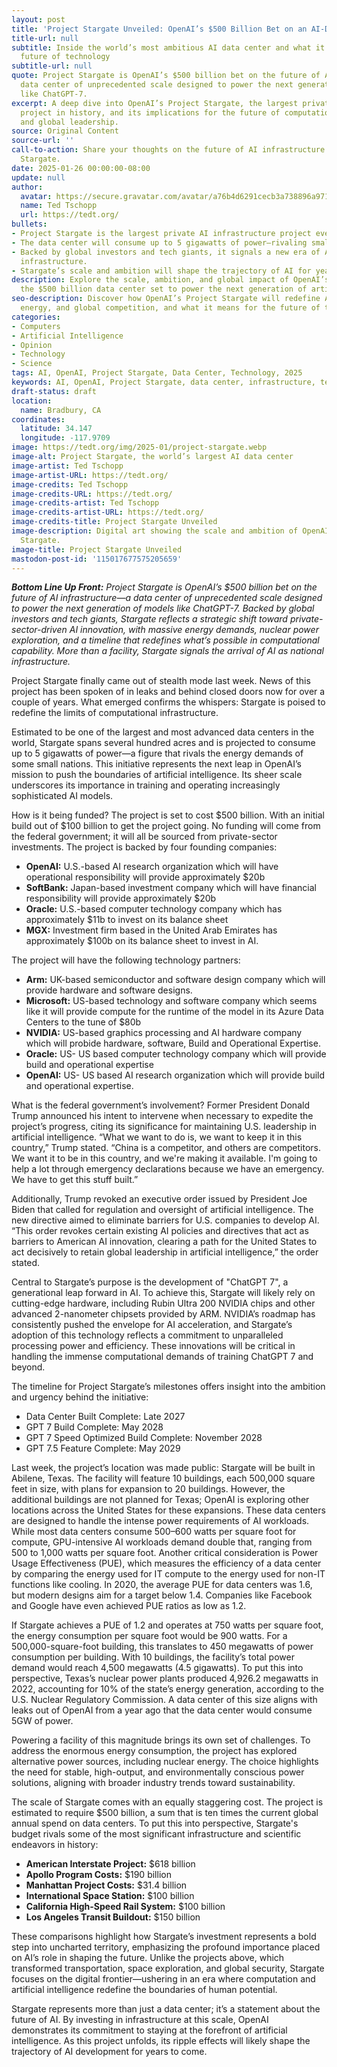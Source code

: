 ```yaml
---
layout: post
title: 'Project Stargate Unveiled: OpenAI’s $500 Billion Bet on an AI-Driven Future'
title-url: null
subtitle: Inside the world’s most ambitious AI data center and what it means for the
  future of technology
subtitle-url: null
quote: Project Stargate is OpenAI’s $500 billion bet on the future of AI infrastructure—a
  data center of unprecedented scale designed to power the next generation of models
  like ChatGPT-7.
excerpt: A deep dive into OpenAI’s Project Stargate, the largest private AI infrastructure
  project in history, and its implications for the future of computation, energy,
  and global leadership.
source: Original Content
source-url: ''
call-to-action: Share your thoughts on the future of AI infrastructure and Project
  Stargate.
date: 2025-01-26 00:00:00-08:00
update: null
author:
  avatar: https://secure.gravatar.com/avatar/a76b4d6291cecb3a738896a971bfb903?s=512&d=mp&r=g
  name: Ted Tschopp
  url: https://tedt.org/
bullets:
- Project Stargate is the largest private AI infrastructure project ever announced.
- The data center will consume up to 5 gigawatts of power—rivaling small nations.
- Backed by global investors and tech giants, it signals a new era of AI as national
  infrastructure.
- Stargate’s scale and ambition will shape the trajectory of AI for years to come.
description: Explore the scale, ambition, and global impact of OpenAI’s Project Stargate,
  the $500 billion data center set to power the next generation of artificial intelligence.
seo-description: Discover how OpenAI’s Project Stargate will redefine AI infrastructure,
  energy, and global competition, and what it means for the future of technology.
categories:
- Computers
- Artificial Intelligence
- Opinion
- Technology
- Science
tags: AI, OpenAI, Project Stargate, Data Center, Technology, 2025
keywords: AI, OpenAI, Project Stargate, data center, infrastructure, technology, 2025
draft-status: draft
location:
  name: Bradbury, CA
coordinates:
  latitude: 34.147
  longitude: -117.9709
image: https://tedt.org/img/2025-01/project-stargate.webp
image-alt: Project Stargate, the world’s largest AI data center
image-artist: Ted Tschopp
image-artist-URL: https://tedt.org/
image-credits: Ted Tschopp
image-credits-URL: https://tedt.org/
image-credits-artist: Ted Tschopp
image-credits-artist-URL: https://tedt.org/
image-credits-title: Project Stargate Unveiled
image-description: Digital art showing the scale and ambition of OpenAI’s Project
  Stargate.
image-title: Project Stargate Unveiled
mastodon-post-id: '115017677575205659'
---
```

_**Bottom Line Up Front:** Project Stargate is OpenAI’s $500 billion bet on the future of AI infrastructure—a data center of unprecedented scale designed to power the next generation of models like ChatGPT-7. Backed by global investors and tech giants, Stargate reflects a strategic shift toward private-sector-driven AI innovation, with massive energy demands, nuclear power exploration, and a timeline that redefines what’s possible in computational capability. More than a facility, Stargate signals the arrival of AI as national infrastructure._

Project Stargate finally came out of stealth mode last week. News of this project has been spoken of in leaks and behind closed doors now for over a couple of years. What emerged confirms the whispers: Stargate is poised to redefine the limits of computational infrastructure.

Estimated to be one of the largest and most advanced data centers in the world, Stargate spans several hundred acres and is projected to consume up to 5 gigawatts of power—a figure that rivals the energy demands of some small nations. This initiative represents the next leap in OpenAI’s mission to push the boundaries of artificial intelligence. Its sheer scale underscores its importance in training and operating increasingly sophisticated AI models.

How is it being funded? The project is set to cost $500 billion. With an initial build out of $100 billion to get the project going. No funding will come from the federal government; it will all be sourced from private-sector investments. The project is backed by four founding companies:

* **OpenAI:** U.S.-based AI research organization which will have operational responsibility will provide approximately $20b
* **SoftBank:** Japan-based investment company which will have financial responsibility will provide approximately $20b
* **Oracle:** U.S.-based computer technology company which has approximately $11b to invest on its balance sheet
* **MGX:** Investment firm based in the United Arab Emirates has approximately $100b on its balance sheet to invest in AI.

The project will have the following technology partners:

* **Arm:** UK-based semiconductor and software design company which will provide hardware and software designs.
* **Microsoft:** US-based technology and software company which seems like it will provide compute for the runtime of the model in its Azure Data Centers to the tune of $80b
* **NVIDIA:** US-based graphics processing and AI hardware company which will probide hardware, software, Build and Operational Expertise.
* **Oracle:** US- US based computer technology company which will provide build and operational expertise
* **OpenAI:** US- US based AI research organization which will provide build and operational expertise.

What is the federal government’s involvement? Former President Donald Trump announced his intent to intervene when necessary to expedite the project’s progress, citing its significance for maintaining U.S. leadership in artificial intelligence. “What we want to do is, we want to keep it in this country,” Trump stated. “China is a competitor, and others are competitors. We want it to be in this country, and we're making it available. I'm going to help a lot through emergency declarations because we have an emergency. We have to get this stuff built.”

Additionally, Trump revoked an executive order issued by President Joe Biden that called for regulation and oversight of artificial intelligence. The new directive aimed to eliminate barriers for U.S. companies to develop AI. “This order revokes certain existing AI policies and directives that act as barriers to American AI innovation, clearing a path for the United States to act decisively to retain global leadership in artificial intelligence,” the order stated.

Central to Stargate’s purpose is the development of "ChatGPT 7", a generational leap forward in AI. To achieve this, Stargate will likely rely on cutting-edge hardware, including Rubin Ultra 200 NVIDIA chips and other advanced 2-nanometer chipsets provided by ARM. NVIDIA’s roadmap has consistently pushed the envelope for AI acceleration, and Stargate’s adoption of this technology reflects a commitment to unparalleled processing power and efficiency. These innovations will be critical in handling the immense computational demands of training ChatGPT 7 and beyond.

The timeline for Project Stargate’s milestones offers insight into the ambition and urgency behind the initiative:

* Data Center Built Complete: Late 2027
* GPT 7 Build Complete: May 2028
* GPT 7 Speed Optimized Build Complete: November 2028
* GPT 7.5 Feature Complete: May 2029

Last week, the project’s location was made public: Stargate will be built in Abilene, Texas. The facility will feature 10 buildings, each 500,000 square feet in size, with plans for expansion to 20 buildings. However, the additional buildings are not planned for Texas; OpenAI is exploring other locations across the United States for these expansions. These data centers are designed to handle the intense power requirements of AI workloads. While most data centers consume 500–600 watts per square foot for compute, GPU-intensive AI workloads demand double that, ranging from 500 to 1,000 watts per square foot. Another critical consideration is Power Usage Effectiveness (PUE), which measures the efficiency of a data center by comparing the energy used for IT compute to the energy used for non-IT functions like cooling. In 2020, the average PUE for data centers was 1.6, but modern designs aim for a target below 1.4. Companies like Facebook and Google have even achieved PUE ratios as low as 1.2.

If Stargate achieves a PUE of 1.2 and operates at 750 watts per square foot, the energy consumption per square foot would be 900 watts. For a 500,000-square-foot building, this translates to 450 megawatts of power consumption per building. With 10 buildings, the facility’s total power demand would reach 4,500 megawatts (4.5 gigawatts). To put this into perspective, Texas’s nuclear power plants produced 4,926.2 megawatts in 2022, accounting for 10% of the state’s energy generation, according to the U.S. Nuclear Regulatory Commission. A data center of this size aligns with leaks out of OpenAI from a year ago that the data center would consume 5GW of power.

Powering a facility of this magnitude brings its own set of challenges. To address the enormous energy consumption, the project has explored alternative power sources, including nuclear energy. The choice highlights the need for stable, high-output, and environmentally conscious power solutions, aligning with broader industry trends toward sustainability.

The scale of Stargate comes with an equally staggering cost. The project is estimated to require $500 billion, a sum that is ten times the current global annual spend on data centers. To put this into perspective, Stargate's budget rivals some of the most significant infrastructure and scientific endeavors in history:

* **American Interstate Project:** $618 billion
* **Apollo Program Costs:** $190 billion
* **Manhattan Project Costs:** $31.4 billion
* **International Space Station:** $100 billion
* **California High-Speed Rail System:** $100 billion
* **Los Angeles Transit Buildout:** $150 billion

These comparisons highlight how Stargate’s investment represents a bold step into uncharted territory, emphasizing the profound importance placed on AI’s role in shaping the future. Unlike the projects above, which transformed transportation, space exploration, and global security, Stargate focuses on the digital frontier—ushering in an era where computation and artificial intelligence redefine the boundaries of human potential.

Stargate represents more than just a data center; it’s a statement about the future of AI. By investing in infrastructure at this scale, OpenAI demonstrates its commitment to staying at the forefront of artificial intelligence. As this project unfolds, its ripple effects will likely shape the trajectory of AI development for years to come.
